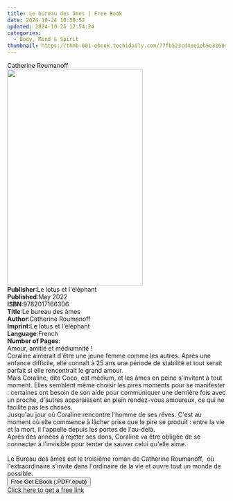 ```yaml
---
title: Le bureau des âmes | Free Book
date: 2024-10-24 10:30:52
updated: 2024-10-26 12:54:24
categories:
  - Body, Mind & Spirit
thumbnail: https://thmb-001-ebook.techidaily.com/77fb523cd4ee1eb5e3160deb088349cfc9b82f0475a29a59dc9c6b7cc49577c3.jpg
---
```

<main id="book-container">
  <div class="flex flex-col">
    <div class="book-brief flex-1 py-6 px-4 sm:p-6 md:py-10 md:px-8">
      <!-- brief-->
      <div class="book-brief-main">Catherine Roumanoff</div>
    </div>
    <div
      class="book-meta-info flex-1 grid gap-4 col-start-1 col-end-3 row-start-1 sm:mb-6 sm:grid-cols-4 lg:gap-6 lg:col-start-2 lg:row-end-6 lg:row-span-6 lg:mb-0"
    >
      <div
        class="book-meta-info-left place-content-center mt-4 p-4 text-sm leading-6 col-start-2 col-span-2 dark:text-slate-400"
      >
        <img
          class="w-full h-500 object-cover rounded-lg sm:h-255 sm:col-span-2 lg:col-span-full"
          src="https://img-001-ebook.techidaily.com/2fae8a16059fdd16f81859554d9b2b699b83a30a8b22b81f74b7e57039c6ec31.jpg"
          alt=""
          width="312"
          height="500"
        />
      </div>
      <div
        class="book-meta-info-right mt-2 col-start-1 row-start-2 col-span-3 self-center"
      >
        <!-- meta data  -->
        <div class="flex flex-col px-4 md:px-8">
          <div class="flex-1">
            <strong>Publisher</strong>:<span class="px-2"
              >Le lotus et l&#39;éléphant</span
            >
          </div>
          <div class="flex-1">
            <strong>Published</strong>:<span class="px-2">May 2022</span>
          </div>
          <div class="flex-1">
            <strong>ISBN</strong>:<span class="px-2">9782017166306</span>
          </div>
          <div class="flex-1">
            <strong>Title</strong>:<span class="px-2">Le bureau des âmes</span>
          </div>
          <div class="flex-1">
            <strong>Author</strong>:<span class="px-2"
              >Catherine Roumanoff</span
            >
          </div>
          <div class="flex-1">
            <strong>Imprint</strong>:<span class="px-2"
              >Le lotus et l&#39;éléphant</span
            >
          </div>
          <div class="flex-1">
            <strong>Language</strong>:<span class="px-2">French</span>
          </div>
          <div class="flex-1">
            <strong>Number of Pages</strong>:<span class="px-2"></span>
          </div>
        </div>
      </div>
    </div>
    <div class="book-description flex-1 py-6 px-4 sm:p-6 md:py-10 md:px-8">
      <div class="book-description-main">
        <div accordion-content="" id="description">
          Amour, amitié et médiumnité !<br />Coraline aimerait d'être une jeune
          femme comme les autres. Après une enfance difficile, elle connaît à 25
          ans une période de stabilité et tout serait parfait si elle
          rencontrait le grand amour.<br />Mais Coraline, dite Coco, est médium,
          et les âmes en peine s'invitent à tout moment. Elles semblent même
          choisir les pires moments pour se manifester : certaines ont besoin de
          son aide pour communiquer une dernière fois avec un proche, d'autres
          apparaissent en plein rendez-vous amoureux, ce qui ne facilite pas les
          choses.<br />Jusqu'au jour où Coraline rencontre l'homme de ses rêves.
          C'est au moment où elle commence à lâcher prise que le pire se produit
          : entre la vie et la mort, il l'appelle depuis les portes de
          l'au-delà.<br />Après des années à rejeter ses dons, Coraline va être
          obligée de se connecter à l'invisible pour tenter de sauver celui
          qu'elle aime.<br /><br />Le Bureau des âmes est le troisième roman de
          Catherine Roumanoff,&nbsp; où l'extraordinaire s'invite dans
          l'ordinaire de la vie et ouvre tout un monde de possible.
        </div>
        <div class="accordion-fader"></div>
      </div>
    </div>
    <div class="book-excerpts flex-1 py-6 px-4 sm:p-6 md:py-10 md:px-8"></div>
    <div
      class="book-about-author flex-1 py-6 px-4 sm:p-6 md:py-10 md:px-8"
    ></div>
    <div class="book-free-get flex-1 py-6 px-4 sm:p-6 md:py-10 md:px-8">
      <button
        id="btn-free-get"
        class="bg-blue-500 hover:bg-blue-700 text-white font-bold py-2 px-4 rounded"
      >
        Free Get EBook (.PDF/.epub)
      </button>
      <div id="countdown-display" class="px-2 text-lg mt-2"></div>
      <a
        id="free-link"
        class="hidden bg-blue-500 hover:bg-blue-700 text-white font-bold py-2 px-4 rounded"
        href="https://www.ebooks.com/en-us/book/210552251/le-bureau-des-mes/catherine-roumanoff/"
        target="_blank"
        >Click here to get a free link</a
      >
    </div>
    <script>
      let countdownTime = 0;
      let countdownInterval = null;
      document
        .getElementById('btn-free-get')
        .addEventListener('click', startCountdown);
      function startCountdown() {
        countdownTime = new Date().getTime() + 60000 * 3;
        countdownInterval = setInterval(updateCountdown, 1000);
        document.getElementById('btn-free-get').disabled = true;
        document
          .getElementById('btn-free-get')
          .classList.add('bg-gray-500', 'cursor-not-allowed');
      }
      function updateCountdown() {
        let currentTime = new Date().getTime();
        let timeLeft = countdownTime - currentTime;
        let secondsLeft = Math.floor(timeLeft / 1000);
        document.getElementById('countdown-display').innerHTML =
          `Remaining time: ${secondsLeft} seconds.`;
        if (secondsLeft <= 0) {
          clearInterval(countdownInterval);
          document.getElementById('btn-free-get').classList.add('hidden');
          document.getElementById('free-link').classList.remove('hidden');
          document.getElementById('countdown-display').innerHTML = '';
        }
      }
    </script>
  </div>
</main>

